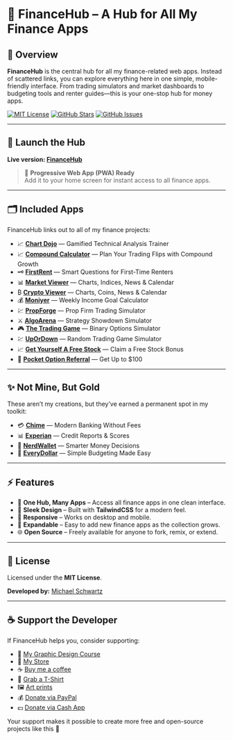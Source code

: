 # 💼 FinanceHub – A Hub for All My Finance Apps

## 🌟 Overview
**FinanceHub** is the central hub for all my finance-related web apps. Instead of scattered links, you can explore everything here in one simple, mobile-friendly interface. From trading simulators and market dashboards to budgeting tools and renter guides—this is your one-stop hub for money apps.

[![MIT License](https://img.shields.io/github/license/michaelsboost/FinanceHub)](LICENSE) [![GitHub Stars](https://img.shields.io/github/stars/michaelsboost/FinanceHub)](https://github.com/michaelsboost/FinanceHub/stargazers) [![GitHub Issues](https://img.shields.io/github/issues/michaelsboost/FinanceHub)](https://github.com/michaelsboost/FinanceHub/issues)

---

## 🚀 **Launch the Hub**
**Live version: [FinanceHub](https://michaelsboost.com/finance/)**

> 📲 **Progressive Web App (PWA) Ready**  
> Add it to your home screen for instant access to all finance apps.

---

## 🗂️ **Included Apps**
FinanceHub links out to all of my finance projects:

- 📈 **[Chart Dojo](https://michaelsboost.com/ChartDojo/)** — Gamified Technical Analysis Trainer  
- 📈 **[Compound Calculator](https://michaelsboost.com/CompoundCalculator/)** — Plan Your Trading Flips with Compound Growth  
- 🗝 **[FirstRent](https://michaelsboost.com/FirstRent/)** — Smart Questions for First-Time Renters  
- 📊 **[Market Viewer](https://michaelsboost.com/Market-Viewer/)** — Charts, Indices, News & Calendar  
- ₿ **[Crypto Viewer](https://michaelsboost.com/Crypto-Viewer/)** — Charts, Coins, News & Calendar  
- 💰 **[Moniyer](https://michaelsboost.com/Moniyer/)** — Weekly Income Goal Calculator  
- 💹 **[PropForge](https://michaelsboost.com/PropForge/)** — Prop Firm Trading Simulator  
- ⚔️ **[AlgoArena](https://michaelsboost.com/AlgoArena/)** — Strategy Showdown Simulator  
- 🎮 **[The Trading Game](https://michaelsboost.com/TheTradingGame/)** — Binary Options Simulator  
- 💹 **[UpOrDown](https://michaelsboost.com/UpOrDown/)** — Random Trading Game Simulator  
- 📈 **[Get Yourself A Free Stock](https://michaelsboost.com/freestock)** — Claim a Free Stock Bonus  
- 💸 **[Pocket Option Referral](https://pocket-friends.com/r/wfbvsltn4w)** — Get Up to $100

---

## ✨ **Not Mine, But Gold**
These aren’t my creations, but they’ve earned a permanent spot in my toolkit:

- 💳 **[Chime](https://www.chime.com/)** — Modern Banking Without Fees  
- 📊 **[Experian](https://www.experian.com/)** — Credit Reports & Scores  
- 🧠 **[NerdWallet](https://nerdwallet.com/)** — Smarter Money Decisions  
- 📅 **[EveryDollar](https://everydollar.com/)** — Simple Budgeting Made Easy  

---

## ⚡ **Features**
* 🧭 **One Hub, Many Apps** – Access all finance apps in one clean interface.  
* 🎨 **Sleek Design** – Built with **TailwindCSS** for a modern feel.  
* 📱 **Responsive** – Works on desktop and mobile.  
* 💼 **Expandable** – Easy to add new finance apps as the collection grows.  
* 🌐 **Open Source** – Freely available for anyone to fork, remix, or extend.  

---

## 📜 **License**
Licensed under the **MIT License**.  

**Developed by:** [Michael Schwartz](https://michaelsboost.com/)  

---

## ☕ **Support the Developer**
If FinanceHub helps you, consider supporting:

- 🎨 [My Graphic Design Course](https://michaelsboost.com/graphicdesign)  
- 🛒 [My Store](https://michaelsboost.com/store)  
- ☕ [Buy me a coffee](http://ko-fi.com/michaelsboost)  
- 👕 [Grab a T-Shirt](https://michaelsboost.com/gear)  
- 🖼️ [Art prints](https://deviantart.com/michaelsboost/prints)  
- 💰 [Donate via PayPal](https://michaelsboost.com/donate)  
- 💵 [Donate via Cash App](https://cash.me/$michaelsboost)  

Your support makes it possible to create more free and open-source projects like this 🚀
